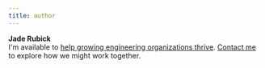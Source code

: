 ```yaml
---
title: author
---
```


**Jade Rubick** \
I'm available to [help growing engineering organizations thrive](/about). [Contact me](/contact) to explore how we might work together. 
